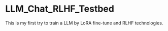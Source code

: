 # LLM_Chat_RLHF_Testbed
This is my first try to train a LLM by LoRA fine-tune and RLHF technologies.
